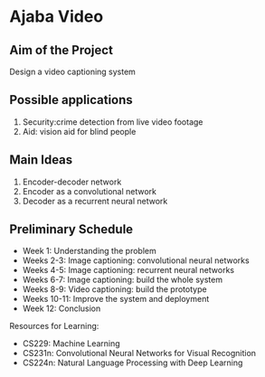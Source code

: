 <h1>Ajaba Video</h1>

<h2>Aim of the Project</h2>
Design a video captioning system

<h2>Possible applications</h2>
<ol>
<li>Security:crime detection from live video footage</li>
<li>Aid: vision aid for blind people</li>
</ol>

<h2>Main Ideas</h2>
<ol>
<li>Encoder-decoder network</li>
<li>Encoder as a convolutional network</li>
<li>Decoder as a recurrent neural network</li>
</ol>

<h2>Preliminary Schedule</h2>
<ul>
<li>Week 1: Understanding the problem</li>
<li>Weeks 2-3: Image captioning: convolutional neural networks</li>
<li>Weeks 4-5: Image captioning: recurrent neural networks</li>
<li>Weeks 6-7: Image captioning: build the whole system</li>
<li>Weeks 8-9: Video captioning: build the prototype</li>
<li>Weeks 10-11: Improve the system and deployment</li>
<li>Week 12: Conclusion</li>
</ul>

Resources for Learning:
<ul>
<li>CS229: Machine Learning</li>
<li>CS231n: Convolutional Neural Networks for Visual Recognition</li>
<li>CS224n: Natural Language Processing with Deep Learning</li>
</ul>

